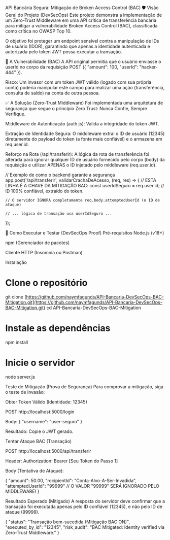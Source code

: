 API Bancária Segura: Mitigação de Broken Access Control (BAC)
🛡️ Visão Geral do Projeto (DevSecOps)
Este projeto demonstra a implementação de um Zero-Trust Middleware em uma API crítica de transferência bancária para mitigar a vulnerabilidade Broken Access Control (BAC), classificada como crítica no OWASP Top 10.

O objetivo foi proteger um endpoint sensível contra a manipulação de IDs de usuário (IDOR), garantindo que apenas a identidade autenticada e autorizada pelo token JWT possa executar a transação.

🚩 A Vulnerabilidade (BAC)
A API original permitia que o usuário enviasse o userId no corpo da requisição POST ({ "amount": 100, "userId": "hacker-444" }).

Risco: Um invasor com um token JWT válido (logado com sua própria conta) poderia manipular este campo para realizar uma ação (transferência, consulta de saldo) na conta de outra pessoa.

✅ A Solução (Zero-Trust Middleware)
Foi implementada uma arquitetura de segurança que segue o princípio Zero Trust: Nunca Confie, Sempre Verifique.

Middleware de Autenticação (auth.js): Valida a integridade do token JWT.

Extração de Identidade Segura: O middleware extrai o ID de usuário (12345) diretamente do payload do token (a fonte mais confiável) e o armazena em req.user.id.

Reforço na Rota (/api/transferir): A lógica da rota de transferência foi alterada para ignorar qualquer ID de usuário fornecido pelo corpo (body) da requisição e utilizar APENAS o ID injetado pelo middleware (req.user.id).

// Exemplo de como o backend garante a segurança
app.post('/api/transferir', validarCrachaDeAcesso, (req, res) => {
    // ESTA LINHA É A CHAVE DA MITIGAÇÃO BAC:
    const userIdSeguro = req.user.id; // ID 100% confiável, extraído do token.

    // O servidor IGNORA completamente req.body.attemptedUserId (o ID de ataque)
    
    // ... lógica de transação usa userIdSeguro ...
});

🚀 Como Executar e Testar (DevSecOps Proof)
Pré-requisitos
Node.js (v18+)

npm (Gerenciador de pacotes)

Cliente HTTP (Insomnia ou Postman)

Instalação
# Clone o repositório
git clone [https://github.com/naymfagunds/API-Bancaria-DevSecOps-BAC-Mitigation.git](https://github.com/naymfagunds/API-Bancaria-DevSecOps-BAC-Mitigation.git)
cd API-Bancaria-DevSecOps-BAC-Mitigation

# Instale as dependências
npm install

# Inicie o servidor
node server.js

Teste de Mitigação (Prova de Segurança)
Para comprovar a mitigação, siga o teste de invasão:

Obter Token Válido (Identidade: 12345)

POST http://localhost:5000/login

Body: { "username": "user-seguro" }

Resultado: Copie o JWT gerado.

Tentar Ataque BAC (Transação)

POST http://localhost:5000/api/transferir

Header: Authorization: Bearer [Seu Token do Passo 1]

Body (Tentativa de Ataque):

{
  "amount": 50.00,
  "recipientId": "Conta-Alvo-A-Ser-Invadida",
  "attemptedUserId": "99999" 
  // O VALOR "99999" SERÁ IGNORADO PELO MIDDLEWARE!
}

Resultado Esperado (Mitigado)
A resposta do servidor deve confirmar que a transação foi executada apenas pelo ID confiável (12345), e não pelo ID de ataque (99999).

{
  "status": "Transação bem-sucedida (Mitigação BAC ON)",
  "executed_by_id": "12345", 
  "risk_audit": "BAC Mitigated: Identity verified via Zero-Trust Middleware."
}
